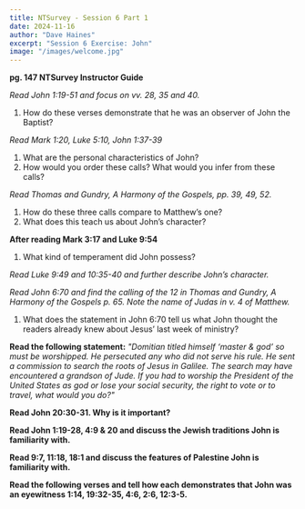 ```yaml
---
title: NTSurvey - Session 6 Part 1
date: 2024-11-16
author: "Dave Haines"
excerpt: "Session 6 Exercise: John"
image: "/images/welcome.jpg"
---
```


**pg. 147 NTSurvey Instructor Guide**  

*Read John 1:19-51 and focus on vv. 28, 35 and 40.*

1. How do these verses demonstrate that he was an observer of John the Baptist?

*Read Mark 1:20, Luke 5:10, John 1:37-39*  
1. What are the personal characteristics of John?
2. How would you order these calls? What would you infer from these calls?

*Read Thomas and Gundry, A Harmony of the Gospels, pp. 39, 49, 52.*  
1. How do these three calls compare to Matthew’s one?
2. What does this teach us about John’s character?

**After reading Mark 3:17 and Luke 9:54**
1. What kind of temperament did John possess?

*Read Luke 9:49 and 10:35-40 and further describe John’s character.*  

*Read John 6:70 and find the calling of the 12 in Thomas and Gundry, A Harmony of the Gospels p. 65. Note the name of Judas in v. 4 of Matthew.*  
1. What does the statement in John 6:70 tell us what John thought the readers already knew about Jesus’ last week of ministry?

**Read the following statement:**
*"Domitian titled himself ‘master & god’ so must be worshipped. He persecuted any who
did not serve his rule. He sent a commission to search the roots of Jesus in Galilee. The
search may have encountered a grandson of Jude.
If you had to worship the President of the United States as god or lose your social
security, the right to vote or to travel, what would you do?"*  

**Read John 20:30-31. Why is it important?**  

**Read John 1:19-28, 4:9 & 20 and discuss the Jewish traditions John is familiarity with.**  

**Read 9:7, 11:18, 18:1 and discuss the features of Palestine John is familiarity with.**

**Read the following verses and tell how each demonstrates that John was an eyewitness 1:14, 19:32-35, 4:6, 2:6, 12:3-5.**
